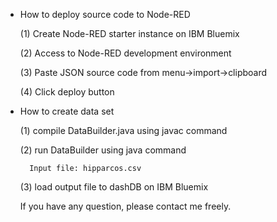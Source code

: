 * How to deploy source code to Node-RED

    (1) Create Node-RED starter instance on IBM Bluemix

    (2) Access to Node-RED development environment

    (3) Paste JSON source code from menu->import->clipboard

    (4) Click deploy button

* How to create data set

    (1) compile DataBuilder.java using javac command

    (2) run DataBuilder using java command

        Input file: hipparcos.csv

    (3) load output file to dashDB on IBM Bluemix



    If you have any question, please contact me freely.
